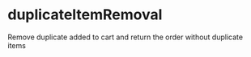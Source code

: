 # duplicateItemRemoval

Remove duplicate added to cart and return the order without duplicate items
